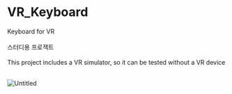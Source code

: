 # VR_Keyboard
Keyboard for VR<br/><br/>
스터디용 프로젝트<br/><br/>
This project includes a VR simulator, so it can be tested without a VR device<br/><br/>

![Untitled](https://user-images.githubusercontent.com/112256825/234080204-acb2a035-43e1-4b9b-9822-ffbcfbce1e3d.png)


